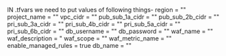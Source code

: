 IN .tfvars we need to put values of following things-
region          = ""
project_name    = ""
vpc_cidr        = ""
pub_sub_1a_cidr = ""
pub_sub_2b_cidr = ""
pri_sub_3a_cidr = ""
pri_sub_4b_cidr = ""
pri_sub_5a_cidr = ""
pri_sub_6b_cidr = ""
db_username     = ""
db_password     = ""
waf_name               = ""
waf_description        = "
waf_scope              = ""
waf_metric_name        = ""
enable_managed_rules   = true
db_name = ""
